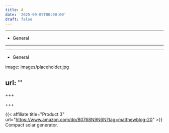 ```yaml
---
title: A
date: '2025-09-09T00:00:00'
draft: false
---
```


---




- General
---

---

- General

image: images/placeholder.jpg

url: ''
---

+++






+++










{{< affiliate title="Product 3" url="https://www.amazon.com/dp/B0768N9N6N?tag=matthewblog-20" >}}
Compact solar generator.